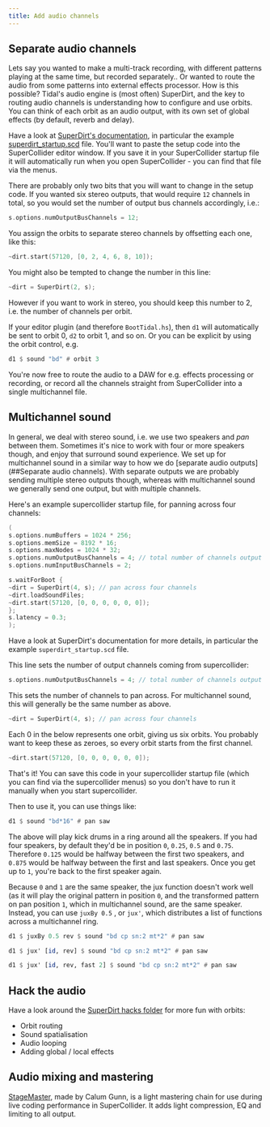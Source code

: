 ```yaml
---
title: Add audio channels
---
```


## Separate audio channels 

Lets say you wanted to make a multi-track recording, with different patterns playing at the same time, but recorded separately.. Or wanted to route the audio from some patterns into external effects processor. How is this possible? Tidal's audio engine is (most often) SuperDirt, and the key to routing audio channels is understanding how to configure and use orbits. You can think of each orbit as an audio output, with its own set of global effects (by default, reverb and delay).

Have a look at [SuperDirt's documentation](https://github.com/musikinformatik/SuperDirt), in particular the example
[superdirt_startup.scd](https://github.com/musikinformatik/SuperDirt/blob/develop/superdirt_startup.scd)
file. You'll want to paste the setup code into the SuperCollider editor
window. If you save it in your SuperCollider startup file it will
automatically run when you open SuperCollider - you can find that file
via the menus.

There are probably only two bits that you will want to change in the
setup code. If you wanted six stereo outputs, that would require `12`
channels in total, so you would set the number of output bus channels
accordingly, i.e.:
```c
s.options.numOutputBusChannels = 12;
```

You assign the orbits to separate stereo channels by offsetting each
one, like this:
```c
~dirt.start(57120, [0, 2, 4, 6, 8, 10]);
```
You might also be tempted to change the number in this line:

```c
~dirt = SuperDirt(2, s);
```

However if you want to work in stereo, you should keep this number to 2,
i.e. the number of channels per orbit.

If your editor plugin (and therefore ```BootTidal.hs```), then `d1` will automatically be sent to orbit 0, `d2` to orbit 1, and so on. Or you can be explicit by using the orbit control, e.g.
```haskell
d1 $ sound "bd" # orbit 3
```

You're now free to route the audio to a DAW for e.g. effects processing
or recording, or record all the channels straight from SuperCollider
into a single multichannel file. 

## Multichannel sound

In general, we deal with stereo sound, i.e. we use two speakers and *pan* between them. Sometimes it's nice to work with four or more speakers though, and enjoy that surround sound experience. We set up for multichannel sound in a similar way to how we do [separate audio outputs](##Separate audio channels). With separate outputs we are probably sending multiple stereo outputs though, whereas with multichannel sound we generally send one output, but with multiple channels.

Here's an example supercollider startup file, for panning across four channels:


```c
(
s.options.numBuffers = 1024 * 256;
s.options.memSize = 8192 * 16;
s.options.maxNodes = 1024 * 32;
s.options.numOutputBusChannels = 4; // total number of channels output 
s.options.numInputBusChannels = 2;

s.waitForBoot {
~dirt = SuperDirt(4, s); // pan across four channels
~dirt.loadSoundFiles;
~dirt.start(57120, [0, 0, 0, 0, 0, 0]);
};
s.latency = 0.3;
);
```

Have a look at SuperDirt's documentation for more details, in particular the example `superdirt_startup.scd` file.

This line sets the number of output channels coming from supercollider:

```c
s.options.numOutputBusChannels = 4; // total number of channels output 
```

This sets the number of channels to pan across. For multichannel sound, this will generally be the same number as above.

```c
~dirt = SuperDirt(4, s); // pan across four channels
```

Each 0 in the below represents one orbit, giving us six orbits. You probably want to keep these as zeroes, so every orbit starts from the first channel.

```c
~dirt.start(57120, [0, 0, 0, 0, 0, 0]);
```

That's it! You can save this code in your supercollider startup file (which you can find via the supercollider menus) so you don't have to run it manually when you start supercollider.

Then to use it, you can use things like:

```haskell
d1 $ sound "bd*16" # pan saw
```

The above will play kick drums in a ring around all the speakers. If you had four speakers, by default they'd be in position `0`, `0.25`, `0.5` and `0.75`. Therefore `0.125` would be halfway between the first two speakers, and `0.875` would be halfway between the first and last speakers. Once you get up to `1`, you're back to the first speaker again.

Because `0` and `1` are the same speaker, the jux function doesn't work well (as it will play the original pattern in position `0`, and the transformed pattern on pan position `1`, which in multichannel sound, are the same speaker. Instead, you can use `juxBy 0.5` , or `jux'`, which distributes a list of functions across a multichannel ring.

```haskell
d1 $ juxBy 0.5 rev $ sound "bd cp sn:2 mt*2" # pan saw

d1 $ jux' [id, rev] $ sound "bd cp sn:2 mt*2" # pan saw

d1 $ jux' [id, rev, fast 2] $ sound "bd cp sn:2 mt*2" # pan saw
```

## Hack the audio

Have a look around the [SuperDirt hacks
folder](https://github.com/musikinformatik/SuperDirt/tree/master/hacks)
for more fun with orbits:
* Orbit routing
* Sound spatialisation
* Audio looping
* Adding global / local effects

## Audio mixing and mastering

[StageMaster](https://github.com/calumgunn/StageMaster), made by Calum Gunn, is a light mastering chain for use during live coding performance in SuperCollider. It adds light compression, EQ and limiting to all output.

